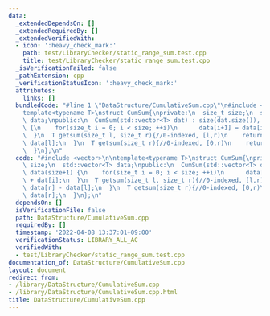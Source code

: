 ```yaml
---
data:
  _extendedDependsOn: []
  _extendedRequiredBy: []
  _extendedVerifiedWith:
  - icon: ':heavy_check_mark:'
    path: test/LibraryChecker/static_range_sum.test.cpp
    title: test/LibraryChecker/static_range_sum.test.cpp
  _isVerificationFailed: false
  _pathExtension: cpp
  _verificationStatusIcon: ':heavy_check_mark:'
  attributes:
    links: []
  bundledCode: "#line 1 \"DataStructure/CumulativeSum.cpp\"\n#include <vector>\n\n\
    template<typename T>\nstruct CumSum{\nprivate:\n  size_t size;\n  std::vector<T>\
    \ data;\npublic:\n  CumSum(std::vector<T> dat) : size(dat.size()), data(size+1)\
    \ {\n    for(size_t i = 0; i < size; ++i)\n      data[i+1] = data[i] + dat[i];\n\
    \  }\n  T getsum(size_t l, size_t r){//0-indexed, [l,r)\n    return data[r] -\
    \ data[l];\n  }\n  T getsum(size_t r){//0-indexed, [0,r)\n    return data[r];\n\
    \  }\n};\n"
  code: "#include <vector>\n\ntemplate<typename T>\nstruct CumSum{\nprivate:\n  size_t\
    \ size;\n  std::vector<T> data;\npublic:\n  CumSum(std::vector<T> dat) : size(dat.size()),\
    \ data(size+1) {\n    for(size_t i = 0; i < size; ++i)\n      data[i+1] = data[i]\
    \ + dat[i];\n  }\n  T getsum(size_t l, size_t r){//0-indexed, [l,r)\n    return\
    \ data[r] - data[l];\n  }\n  T getsum(size_t r){//0-indexed, [0,r)\n    return\
    \ data[r];\n  }\n};\n"
  dependsOn: []
  isVerificationFile: false
  path: DataStructure/CumulativeSum.cpp
  requiredBy: []
  timestamp: '2022-04-08 13:37:01+09:00'
  verificationStatus: LIBRARY_ALL_AC
  verifiedWith:
  - test/LibraryChecker/static_range_sum.test.cpp
documentation_of: DataStructure/CumulativeSum.cpp
layout: document
redirect_from:
- /library/DataStructure/CumulativeSum.cpp
- /library/DataStructure/CumulativeSum.cpp.html
title: DataStructure/CumulativeSum.cpp
---
```

